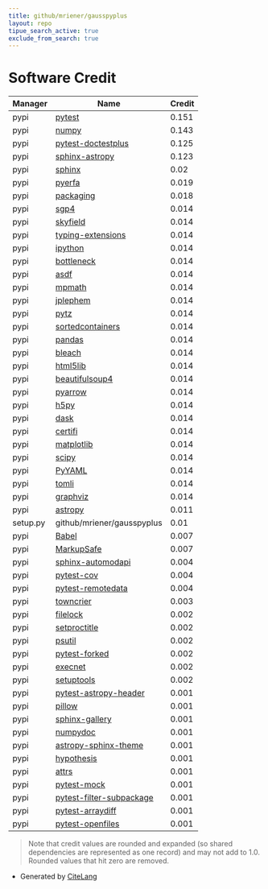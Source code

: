 ```yaml
---
title: github/mriener/gausspyplus
layout: repo
tipue_search_active: true
exclude_from_search: true
---
```

# Software Credit

|Manager|Name|Credit|
|-------|----|------|
|pypi|[pytest](https://pypi.org/project/pytest)|0.151|
|pypi|[numpy](https://pypi.org/project/numpy)|0.143|
|pypi|[pytest-doctestplus](https://github.com/astropy/pytest-doctestplus)|0.125|
|pypi|[sphinx-astropy](https://github.com/astropy/sphinx-astropy)|0.123|
|pypi|[sphinx](https://www.sphinx-doc.org/)|0.02|
|pypi|[pyerfa](https://github.com/liberfa/pyerfa)|0.019|
|pypi|[packaging](https://pypi.org/project/packaging)|0.018|
|pypi|[sgp4](https://github.com/brandon-rhodes/python-sgp4)|0.014|
|pypi|[skyfield](http://github.com/brandon-rhodes/python-skyfield/)|0.014|
|pypi|[typing-extensions](https://pypi.org/project/typing-extensions)|0.014|
|pypi|[ipython](https://pypi.org/project/ipython)|0.014|
|pypi|[bottleneck](https://pypi.org/project/bottleneck)|0.014|
|pypi|[asdf](https://pypi.org/project/asdf)|0.014|
|pypi|[mpmath](https://pypi.org/project/mpmath)|0.014|
|pypi|[jplephem](https://pypi.org/project/jplephem)|0.014|
|pypi|[pytz](https://pypi.org/project/pytz)|0.014|
|pypi|[sortedcontainers](https://pypi.org/project/sortedcontainers)|0.014|
|pypi|[pandas](https://pypi.org/project/pandas)|0.014|
|pypi|[bleach](https://pypi.org/project/bleach)|0.014|
|pypi|[html5lib](https://pypi.org/project/html5lib)|0.014|
|pypi|[beautifulsoup4](https://pypi.org/project/beautifulsoup4)|0.014|
|pypi|[pyarrow](https://pypi.org/project/pyarrow)|0.014|
|pypi|[h5py](https://pypi.org/project/h5py)|0.014|
|pypi|[dask](https://pypi.org/project/dask)|0.014|
|pypi|[certifi](https://pypi.org/project/certifi)|0.014|
|pypi|[matplotlib](https://pypi.org/project/matplotlib)|0.014|
|pypi|[scipy](https://pypi.org/project/scipy)|0.014|
|pypi|[PyYAML](https://pypi.org/project/PyYAML)|0.014|
|pypi|[tomli](https://pypi.org/project/tomli)|0.014|
|pypi|[graphviz](https://pypi.org/project/graphviz)|0.014|
|pypi|[astropy](http://astropy.org)|0.011|
|setup.py|github/mriener/gausspyplus|0.01|
|pypi|[Babel](https://pypi.org/project/Babel)|0.007|
|pypi|[MarkupSafe](https://pypi.org/project/MarkupSafe)|0.007|
|pypi|[sphinx-automodapi](https://pypi.org/project/sphinx-automodapi)|0.004|
|pypi|[pytest-cov](https://pypi.org/project/pytest-cov)|0.004|
|pypi|[pytest-remotedata](https://pypi.org/project/pytest-remotedata)|0.004|
|pypi|[towncrier](https://pypi.org/project/towncrier)|0.003|
|pypi|[filelock](https://pypi.org/project/filelock)|0.002|
|pypi|[setproctitle](https://pypi.org/project/setproctitle)|0.002|
|pypi|[psutil](https://pypi.org/project/psutil)|0.002|
|pypi|[pytest-forked](https://pypi.org/project/pytest-forked)|0.002|
|pypi|[execnet](https://pypi.org/project/execnet)|0.002|
|pypi|[setuptools](https://pypi.org/project/setuptools)|0.002|
|pypi|[pytest-astropy-header](https://github.com/astropy/pytest-astropy-header)|0.001|
|pypi|[pillow](https://pypi.org/project/pillow)|0.001|
|pypi|[sphinx-gallery](https://pypi.org/project/sphinx-gallery)|0.001|
|pypi|[numpydoc](https://pypi.org/project/numpydoc)|0.001|
|pypi|[astropy-sphinx-theme](https://pypi.org/project/astropy-sphinx-theme)|0.001|
|pypi|[hypothesis](https://pypi.org/project/hypothesis)|0.001|
|pypi|[attrs](https://pypi.org/project/attrs)|0.001|
|pypi|[pytest-mock](https://pypi.org/project/pytest-mock)|0.001|
|pypi|[pytest-filter-subpackage](https://pypi.org/project/pytest-filter-subpackage)|0.001|
|pypi|[pytest-arraydiff](https://pypi.org/project/pytest-arraydiff)|0.001|
|pypi|[pytest-openfiles](https://pypi.org/project/pytest-openfiles)|0.001|


> Note that credit values are rounded and expanded (so shared dependencies are represented as one record) and may not add to 1.0. Rounded values that hit zero are removed.


- Generated by [CiteLang](https://github.com/vsoch/citelang)
